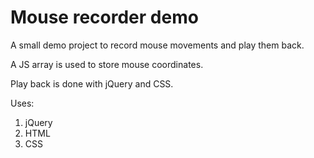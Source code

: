 # Mouse recorder demo

A small demo project to record mouse movements and play them back.

A JS array is used to store mouse coordinates.

Play back is done with jQuery and CSS.

Uses:

1. jQuery
2. HTML
3. CSS
